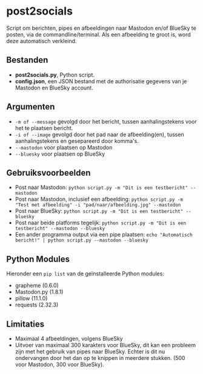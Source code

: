 # post2socials
Script om berichten, pipes en afbeeldingen naar Mastodon en/of BlueSky te posten, via de commandline/terminal. Als een afbeelding te groot is, word deze automatisch verkleind.

## Bestanden
* **post2socials.py**, Python script.
* **config.json**, een JSON bestand met de authorisatie gegevens van je Mastodon en BlueSky account.

## Argumenten
* ```-m of --message``` gevolgd door het bericht, tussen aanhalingstekens voor het te plaatsen bericht.
* ```-i of --image``` gevolgd door het pad naar de afbeelding(en), tussen aanhalingstekens en gesepareerd door komma's.
* ```--mastodon``` voor plaatsen op Mastodon
* ```--bluesky``` voor plaatsen op BlueSky

## Gebruiksvoorbeelden
* Post naar Mastodon: ```python script.py -m "Dit is een testbericht" --mastodon```
* Post naar Mastodon, inclusief een afbeelding: ```python script.py -m "Test met afbeelding" -i "pad/naar/afbeelding.jpg" --mastodon```
* Post naar BlueSky: ```python script.py -m "Dit is een testbericht" --bluesky```
* Post naar beide platforms tegelijk: ```python script.py -m "Dit is een testbericht" --mastodon --bluesky```
* Een ander programma output via een pipe plaatsen: ```echo "Automatisch bericht!" | python script.py --mastodon --bluesky```
  
## Python Modules
Hieronder een ```pip list``` van de geïnstalleerde Python modules:
* grapheme (0.6.0)
* Mastodon.py (1.8.1)
* pillow (11.1.0)
* requests (2.32.3)

## Limitaties
* Maximaal 4 afbeeldingen, volgens BlueSky
* Uitvoer van maximaal 300 karakters voor BlueSky, dit kan een probleem zijn met het gebruik van pipes naar BlueSky. Echter is dit nu ondervangen door het dan op te knippen in meerdere stukken. (500 voor Mastodon, 300 voor BlueSky).
